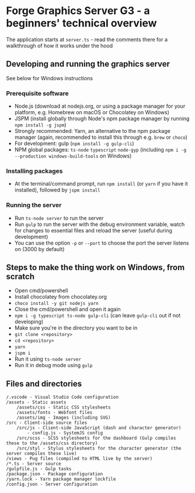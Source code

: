 # Forge Graphics Server G3 - a beginners' technical overview

The application starts at `server.ts` - read the comments there for a walkthrough
of how it works under the hood

## Developing and running the graphics server

See below for Windows instructions

### Prerequisite software

- Node.js (download at nodejs.org, or using a package manager for
your platform, e.g. Homebrew on macOS or Chocolatey on Windows)
- JSPM (install globally through Node's npm package manager by running
`npm install -g jspm`)
- Strongly recommended: Yarn, an alternative to the npm package manager (again,
recommended to install this through e.g. `brew` or `choco`)
- For development: gulp (`npm install -g gulp-cli`)
- NPM global packages: `ts-node` `typescript` `node-gyp` (including `npm i -g --production windows-build-tools` on Windows)

### Installing packages

- At the terminal/command prompt, run `npm install` (or `yarn` if you have
it installed), followed by `jspm install`

### Running the server

- Run `ts-node server` to run the server
- Run `gulp` to run the server with the debug environment variable,
watch for changes to essential files and reload the server (useful during
development)
- You can use the option `-p` or `--port` to choose the port the server listens
on (3000 by default)

## Steps to make the thing work on Windows, from scratch

- Open cmd/powershell
- Install chocolatey from chocolatey.org
- `choco install -y git nodejs yarn`
- Close the cmd/powershell and open it again
- `npm i -g typescript ts-node gulp-cli` (can leave `gulp-cli` out if not developing)
- Make sure you're in the directory you want to be in
- `git clone <repository>`
- `cd <repository>`
- `yarn`
- `jspm i`
- Run it using `ts-node server`
- Run it in debug mode using `gulp`

## Files and directories
```
/.vscode - Visual Studio Code configuration
/assets - Static assets
    /assets/css - Static CSS stylesheets
    /assets/fonts - Webfont files
    /assets/img - Images (including SVG)
/src - Client-side source files
    /src/js - Client-side JavaScript (dash and character generator)
        - config.js - SystemJS config
    /src/scss - SCSS stylesheets for the dashboard (Gulp compiles these to the /assets/css directory)
    /src/styl - Stylus stylesheets for the character generator (the server compiles these live)
/views - Pug files (compiled to HTML live by the server)
/*.ts - Server source
/gulpfile.js - Gulp tasks
/package.json - Package configuration
/yarn.lock - Yarn package manager lockfile
/config.json - Server configuration
```
